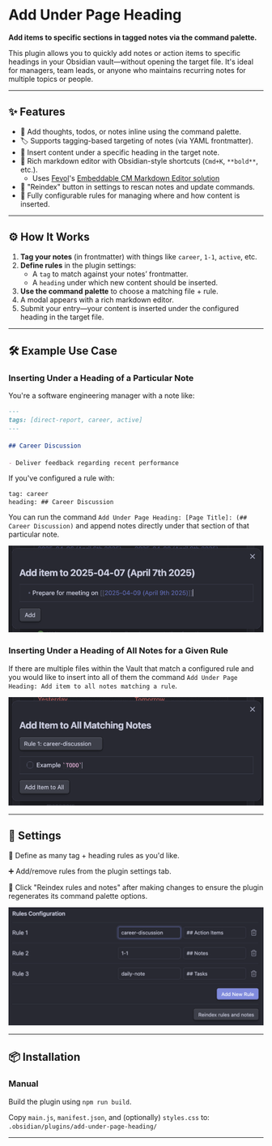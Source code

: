 # Add Under Page Heading

**Add items to specific sections in tagged notes via the command palette.**

This plugin allows you to quickly add notes or action items to specific headings in your Obsidian vault—without opening the target file. It's ideal for managers, team leads, or anyone who maintains recurring notes for multiple topics or people.

---

## ✨ Features

- 🧠 Add thoughts, todos, or notes inline using the command palette.
- 🏷️ Supports tagging-based targeting of notes (via YAML frontmatter).
- 🔻 Insert content under a specific heading in the target note.
- 📝 Rich markdown editor with Obsidian-style shortcuts (`Cmd+K`, `**bold**`, etc.).
    - Uses [Fevol](https://gist.github.com/Fevol)'s [Embeddable CM Markdown Editor solution](https://gist.github.com/Fevol/caa478ce303e69eabede7b12b2323838)
- 🔄 "Reindex" button in settings to rescan notes and update commands.
- 🔧 Fully configurable rules for managing where and how content is inserted.

---

## ⚙️ How It Works

1. **Tag your notes** (in frontmatter) with things like `career`, `1-1`, `active`, etc.
2. **Define rules** in the plugin settings:
   - A `tag` to match against your notes’ frontmatter.
   - A `heading` under which new content should be inserted.
3. **Use the command palette** to choose a matching file + rule.
4. A modal appears with a rich markdown editor.
5. Submit your entry—your content is inserted under the configured heading in the target file.

---

## 🛠 Example Use Case

### Inserting Under a Heading of a Particular Note
You're a software engineering manager with a note like:

```markdown
---
tags: [direct-report, career, active]
---

## Career Discussion

- Deliver feedback regarding recent performance
```

If you've configured a rule with:

    tag: career
    heading: ## Career Discussion

You can run the command `Add Under Page Heading: [Page Title]: (## Career Discussion)` and append notes directly under that section of that particular note.

![Add Item Modal](./assets/add-item-modal.png)

### Inserting Under a Heading of All Notes for a Given Rule

If there are multiple files within the Vault that match a configured rule and you would like to insert into all of them the command `Add Under Page Heading: Add item to all notes matching a rule`.


![Add Item Modal](./assets/add-to-all-matching-notes.png)

---

## 🧩 Settings

🧱 Define as many tag + heading rules as you'd like.

➕ Add/remove rules from the plugin settings tab.

🔁 Click "Reindex rules and notes" after making changes to ensure the plugin regenerates its command palette options.

![Settings](./assets//settings.png)

---

## 📦 Installation

### Manual

Build the plugin using `npm run build`.

Copy `main.js`, `manifest.json`, and (optionally) `styles.css` to: `.obsidian/plugins/add-under-page-heading/`

---
